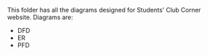 This folder has all the diagrams designed for Students' Club Corner website.
Diagrams are:
  - DFD
  - ER
  - PFD

